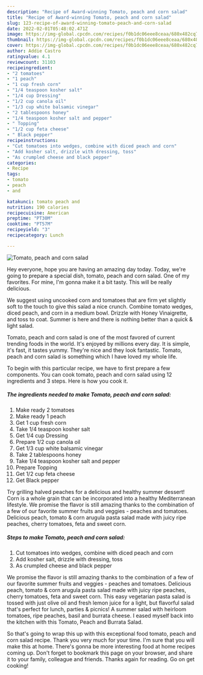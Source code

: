 ```yaml
---
description: "Recipe of Award-winning Tomato, peach and corn salad"
title: "Recipe of Award-winning Tomato, peach and corn salad"
slug: 123-recipe-of-award-winning-tomato-peach-and-corn-salad
date: 2022-02-01T05:48:02.471Z
image: https://img-global.cpcdn.com/recipes/f0b1dc06eee8ceaa/680x482cq70/tomato-peach-and-corn-salad-recipe-main-photo.jpg
thumbnail: https://img-global.cpcdn.com/recipes/f0b1dc06eee8ceaa/680x482cq70/tomato-peach-and-corn-salad-recipe-main-photo.jpg
cover: https://img-global.cpcdn.com/recipes/f0b1dc06eee8ceaa/680x482cq70/tomato-peach-and-corn-salad-recipe-main-photo.jpg
author: Addie Castro
ratingvalue: 4.1
reviewcount: 31103
recipeingredient:
- "2 tomatoes"
- "1 peach"
- "1 cup fresh corn"
- "1/4 teaspoon kosher salt"
- "1/4 cup Dressing"
- "1/2 cup canola oil"
- "1/3 cup white balsamic vinegar"
- "2 tablespoons honey"
- "1/4 teaspoon kosher salt and pepper"
- " Topping"
- "1/2 cup feta cheese"
- " Black pepper"
recipeinstructions:
- "Cut tomatoes into wedges, combine with diced peach and corn"
- "Add kosher salt, drizzle with dressing, toss"
- "As crumpled cheese and black pepper"
categories:
- Recipe
tags:
- tomato
- peach
- and

katakunci: tomato peach and 
nutrition: 190 calories
recipecuisine: American
preptime: "PT30M"
cooktime: "PT57M"
recipeyield: "3"
recipecategory: Lunch

---
```



![Tomato, peach and corn salad](https://img-global.cpcdn.com/recipes/f0b1dc06eee8ceaa/680x482cq70/tomato-peach-and-corn-salad-recipe-main-photo.jpg)

Hey everyone, hope you are having an amazing day today. Today, we're going to prepare a special dish, tomato, peach and corn salad. One of my favorites. For mine, I'm gonna make it a bit tasty. This will be really delicious.

We suggest using uncooked corn and tomatoes that are firm yet slightly soft to the touch to give this salad a nice crunch. Combine tomato wedges, diced peach, and corn in a medium bowl. Drizzle with Honey Vinaigrette, and toss to coat. Summer is here and there is nothing better than a quick &amp; light salad.

Tomato, peach and corn salad is one of the most favored of current trending foods in the world. It's enjoyed by millions every day. It is simple, it's fast, it tastes yummy. They're nice and they look fantastic. Tomato, peach and corn salad is something which I have loved my whole life.


To begin with this particular recipe, we have to first prepare a few components. You can cook tomato, peach and corn salad using 12 ingredients and 3 steps. Here is how you cook it.

<!--inarticleads1-->

##### The ingredients needed to make Tomato, peach and corn salad:

1. Make ready 2 tomatoes
1. Make ready 1 peach
1. Get 1 cup fresh corn
1. Take 1/4 teaspoon kosher salt
1. Get 1/4 cup Dressing
1. Prepare 1/2 cup canola oil
1. Get 1/3 cup white balsamic vinegar
1. Take 2 tablespoons honey
1. Take 1/4 teaspoon kosher salt and pepper
1. Prepare  Topping
1. Get 1/2 cup feta cheese
1. Get  Black pepper


Try grilling halved peaches for a delicious and healthy summer dessert! Corn is a whole grain that can be incorporated into a healthy Mediterranean lifestyle. We promise the flavor is still amazing thanks to the combination of a few of our favorite summer fruits and veggies - peaches and tomatoes. Delicious peach, tomato &amp; corn arugula pasta salad made with juicy ripe peaches, cherry tomatoes, feta and sweet corn. 

<!--inarticleads2-->

##### Steps to make Tomato, peach and corn salad:

1. Cut tomatoes into wedges, combine with diced peach and corn
1. Add kosher salt, drizzle with dressing, toss
1. As crumpled cheese and black pepper


We promise the flavor is still amazing thanks to the combination of a few of our favorite summer fruits and veggies - peaches and tomatoes. Delicious peach, tomato &amp; corn arugula pasta salad made with juicy ripe peaches, cherry tomatoes, feta and sweet corn. This easy vegetarian pasta salad is tossed with just olive oil and fresh lemon juice for a light, but flavorful salad that&#39;s perfect for lunch, parties &amp; picnics! A summer salad with heirloom tomatoes, ripe peaches, basil and burrata cheese. I eased myself back into the kitchen with this Tomato, Peach and Burrata Salad. 

So that's going to wrap this up with this exceptional food tomato, peach and corn salad recipe. Thank you very much for your time. I'm sure that you will make this at home. There's gonna be more interesting food at home recipes coming up. Don't forget to bookmark this page on your browser, and share it to your family, colleague and friends. Thanks again for reading. Go on get cooking!
